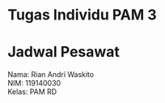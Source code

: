 # Tugas Individu PAM 3
# Jadwal Pesawat

Nama: Rian Andri Waskito <br>
NIM: 119140030 <br>
Kelas: PAM RD 